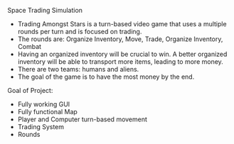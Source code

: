 Space Trading Simulation

* Trading Amongst Stars is a turn-based video game that uses a multiple rounds per turn and is focused on trading.
* The rounds are: Organize Inventory, Move, Trade, Organize Inventory, Combat
* Having an organized inventory will be crucial to win. A better organized inventory will be able to transport more items, leading to more money.
* There are two teams: humans and aliens.
* The goal of the game is to have the most money by the end. 

Goal of Project:
* Fully working GUI
* Fully functional Map
* Player and Computer turn-based movement
* Trading System
* Rounds
